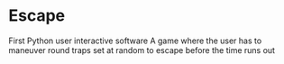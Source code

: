 # Escape
First Python user interactive software
A game where the user has to maneuver round traps set at random to escape before the time runs out
